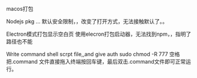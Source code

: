 macos打包


Nodejs pkg  ...
默认安全限制，，改变了打开方式，无法接触默认了。。


Electron模式打包显示空白页
使用elecron打包启动器，无法找到npm，，指明了路径也不能



Write command shell scrpt file,,and give auth
sudo chmod -R 777 空格
把.command 文件直接拖入终端按回车键，最后双击.command文件即可正常运行。


